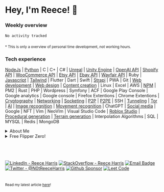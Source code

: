 # Hey, I'm Reece! 👋


### Weekly overview

<!--START_SECTION:waka-->

```txt
No activity tracked
```

<!--END_SECTION:waka-->
<sub>* This is only a overview of personal time development, not working hours.</sub>


### Tech experience
[NodeJs](https://github.com/search?q=owner%3ANotReeceHarris++language%3AJavaScript&type=code) |
[Python](https://github.com/search?q=owner%3ANotReeceHarris++language%3APython+&type=code) |
C |
C+ |
C# |
[Unreal](https://github.com/EndlessHalls) |
[Unity Engine](https://github.com/EndlessHalls) |
[OpenAI API](https://github.com/EndlessHalls) |
[Shopify API](https://www.codegalaxy.co.uk/uncategorised/streamlining-warehouse-operations-with-warehouse-management-software/) |
[WooCommerce API](https://www.codegalaxy.co.uk/uncategorised/streamlining-warehouse-operations-with-warehouse-management-software/) |
[Etsy API](https://www.codegalaxy.co.uk/uncategorised/streamlining-warehouse-operations-with-warehouse-management-software/) |
[Ebay API](https://www.codegalaxy.co.uk/uncategorised/streamlining-warehouse-operations-with-warehouse-management-software/) |
[Wayfair API](https://www.codegalaxy.co.uk/uncategorised/streamlining-warehouse-operations-with-warehouse-management-software/) |
Ruby |
[Javascript](https://github.com/search?q=owner%3ANotReeceHarris++language%3AJavaScript&type=code) |
[Tailwind](https://www.reeceharris.net/) |
Flutter |
Dart |
Swift |
[Strapi](https://reeceharris.net/) |
PWA |
Git |
[Web development](https://reeceharris.net/) |
[Web design](https://reeceharris.net/) |
[Content creation](https://reeceharris.net/blogs) |
Linux |
Excel |
AWS |
[NPM](https://github.com/NotReeceHarris/torv3) |
PM2 |
Rust |
PHP |
Wordpress |
Symfony |
ACF |
Google Play Console |
Google analytics |
Google console |
Firefox Extentions |
Chrome Extentions |
[Cryptography](https://github.com/NotReeceHarris/lcb-9409) |
[Networking](https://github.com/NotReeceHarris/cryptic.js) |
[Socketing](https://github.com/NotReeceHarris/cryptic.js) |
[P2P](https://github.com/NotReeceHarris/cryptic.js) |
[P2PE](https://github.com/NotReeceHarris/cryptic.js) |
SSH |
[Tunneling](https://github.com/NotReeceHarris/cryptic.js) |
[Tor](https://github.com/NotReeceHarris/torv3) |
[AI](https://reeceharris.net/sandbox/detector) |
[Image recognition](https://reeceharris.net/sandbox/detector) |
[Movement recognition](https://reeceharris.net/blog/revolutionizing-martial-arts-training-with-skeletal-ai) |
ChatGPT |
[Social media](https://www.linkedin.com/in/notreeceharris/) |
Google |
NFT |
Vim |
NeoVIm |
Visual Studio Code |
[Roblox Studio](https://www.roblox.com/games/9560075253/AdventureTest) |
[Procedural generation](https://www.roblox.com/games/9560075253/AdventureTest) |
[Terrain generation](https://www.roblox.com/games/9560075253/AdventureTest) |
Interpolation Algorithms |
SQL |
MYSQL |
Redis |
MongoDB

  

 <details>

  <summary>About Me</summary>
  
  > 🚀 𝗙𝘂𝘁𝘂𝗿𝗲 𝗮𝗺𝗯𝗶𝘁𝗶𝗼𝗻𝘀 \
  >I believe to succeed you need to aim for the moon and land on mars that's why I have high ambitions to work in the industry of Cyber security, however, it's always best to have a backup plan and mine would be working with companies all around the world to find and patch vulnerabilities in their platform and network. 
  >
  >📝 𝗢𝘃𝗲𝗿𝘃𝗶𝗲𝘄 \
  >Dedicated software engineer with the ability to multitask and work well with others, efficient code-oriented, bringing forth a professional and friendly attitude. Highly organized, and skilled in software concepts and fast learning. Committed to utilizing my skills to create scalable and maintainable products, while working towards the mission of a company, A strong leader who works well under pressure, and exudes productiveness.
  >
  >✨ 𝗗𝗿𝗲𝗮𝗺 𝗘𝗺𝗽𝗹𝗼𝘆𝗲𝗿𝘀 
  > - [Monzo](https://github.com/monzo) 
  > - [BAE systems](https://www.baesystems.com/) 
  > 
  > 📚 𝗜𝗻𝘁𝗿𝗲𝘀𝘁𝘀 
  > - Artificial intelligence 
  > - Cyber security 
  > - Cryptography 
  > - Blog Writing
  > 
  > 🎉 𝗡𝗲𝘄 𝗬𝗲𝗮𝗿'𝘀 𝗥𝗲𝘀𝗼𝗹𝘂𝘁𝗶𝗼𝗻𝘀 
  > - [x] Dont drop projects, keep support for packages.
  > - [x] Work on new technology within my intrests. 
  > - [x] Post regularly on my blog blogs (https://reeceharris.net)
</details> 

 <details>

  <summary>Free Flipper Zero!</summary>

 # GET RICK ROLLED !
 ![lol](./cdn/rr.gif)

</details> 

#

<br>

[![LinkedIn - Reece Harris](https://img.shields.io/badge/LinkedIn-0077B5?style=for-the-badge&logo=linkedin&logoColor=white)](https://www.linkedin.com/in/notreeceharris)
[![StackOverflow - Reece Harris](https://img.shields.io/badge/stack_Overflow-f48024?style=for-the-badge&logo=stackoverflow&logoColor=white)](https://stackoverflow.com/users/16701094/reece-harris)
[![Email Badge](https://img.shields.io/badge/Email-D14836?style=for-the-badge&logo=Mail.Ru&logoColor=white)](mailto:reeceharris@email.com)
[![Twitter - @N0tReeceHarris](https://img.shields.io/badge/Twitter-1DA1F2?style=for-the-badge&logo=twitter&logoColor=white)](https://twitter.com/N0tReeceHarris)
[![Github Sponsor](https://img.shields.io/badge/Sponsor-ca5d9e?style=for-the-badge&logo=github&logoColor=white)](https://github.com/sponsors/NotReeceHarris)
[![Leet Code](https://img.shields.io/badge/Leet_Code-fda515?style=for-the-badge&logo=leetcode&logoColor=white)](https://leetcode.com/NotReeceHarris/)

#

<sub>

Read my latest article [here](https://reeceharris.net/latest)!

</sub>
